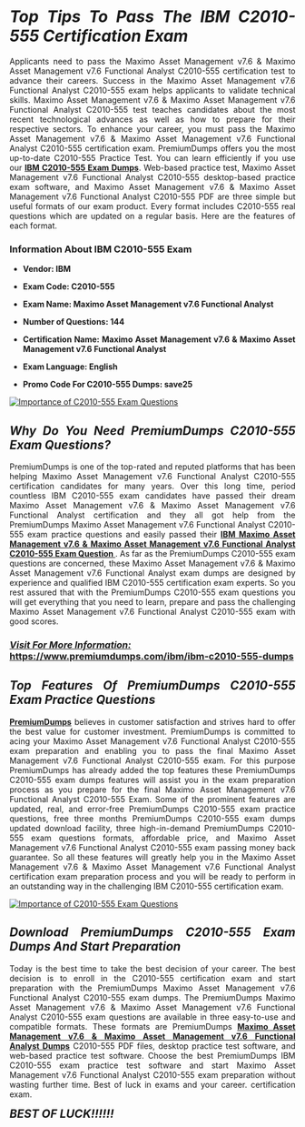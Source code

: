 <h1 style="text-align: justify;"><strong><em>Top Tips To Pass The IBM C2010-555 Certification Exam</em></strong></h1>

<p style="text-align: justify;">Applicants need to pass the Maximo Asset Management v7.6 & Maximo Asset Management v7.6 Functional Analyst C2010-555 certification test to advance their careers. Success in the Maximo Asset Management v7.6 Functional Analyst C2010-555 exam helps applicants to validate technical skills. Maximo Asset Management v7.6 & Maximo Asset Management v7.6 Functional Analyst C2010-555 test teaches candidates about the most recent technological advances as well as how to prepare for their respective sectors. To enhance your career, you must pass the Maximo Asset Management v7.6 & Maximo Asset Management v7.6 Functional Analyst C2010-555 certification exam. PremiumDumps offers you the most up-to-date C2010-555 Practice Test. You can learn efficiently if you use our <strong><a href="https://www.premiumdumps.com/ibm/ibm-c2010-555-dumps">IBM C2010-555 Exam Dumps</a></strong>. Web-based practice test, Maximo Asset Management v7.6 Functional Analyst C2010-555 desktop-based practice exam software, and Maximo Asset Management v7.6 & Maximo Asset Management v7.6 Functional Analyst C2010-555 PDF are three simple but useful formats of our exam product. Every format includes C2010-555 real questions which are updated on a regular basis. Here are the features of each format.</p>

<h3 style="text-align: justify;"><strong>Information About IBM C2010-555 Exam</strong></h3>

<ul>
	<li>
	<p style="text-align: justify;"><b>Vendor: IBM</b></p>
	</li>
	<li>
	<p style="text-align: justify;"><b>Exam Code: C2010-555</b></p>
	</li>
	<li>
	<p style="text-align: justify;"><b>Exam Name: Maximo Asset Management v7.6 Functional Analyst</b></p>
	</li>
	<li>
	<p style="text-align: justify;"><b>Number of Questions: 144</b></p>
	</li>
	<li>
	<p style="text-align: justify;"><b>Certification Name: Maximo Asset Management v7.6 & Maximo Asset Management v7.6 Functional Analyst</b></p>
	</li>
	<li>
	<p style="text-align: justify;"><b>Exam Language: English</b></p>
	</li>
	<li>
	<p style="text-align: justify;"><b>Promo Code For C2010-555 Dumps: save25</b></p>
	</li>
</ul>

<p style="text-align: justify;"><a href="https://www.premiumdumps.com/ibm/ibm-c2010-555-dumps"><img alt="Importance of C2010-555 Exam Questions" src="https://i.imgur.com/VJaqCPg.jpeg" /></a></p>

<h2 style="text-align: justify;"><strong><em>Why Do You Need PremiumDumps C2010-555 Exam Questions?</em></strong></h2>

<p style="text-align: justify;">PremiumDumps is one of the top-rated and reputed platforms that has been helping Maximo Asset Management v7.6 Functional Analyst C2010-555 certification candidates for many years. Over this long time, period countless IBM C2010-555 exam candidates have passed their dream Maximo Asset Management v7.6 & Maximo Asset Management v7.6 Functional Analyst certification and they all got help from the PremiumDumps Maximo Asset Management v7.6 Functional Analyst C2010-555 exam practice questions and easily passed their <strong><a href="https://www.premiumdumps.com/ibm/ibm-c2010-555-dumps">IBM Maximo Asset Management v7.6 & Maximo Asset Management v7.6 Functional Analyst C2010-555 Exam Question </a></strong>. As far as the PremiumDumps C2010-555 exam questions are concerned, these Maximo Asset Management v7.6 & Maximo Asset Management v7.6 Functional Analyst exam dumps are designed by experience and qualified IBM C2010-555 certification exam experts. So you rest assured that with the PremiumDumps C2010-555 exam questions you will get everything that you need to learn, prepare and pass the challenging Maximo Asset Management v7.6 Functional Analyst C2010-555 exam with good scores.</p>

<h3 style="text-align: justify;"><strong><u><i>Visit For More Information:</i></u><br />
<a href="https://www.premiumdumps.com/ibm/ibm-c2010-555-dumps">https://www.premiumdumps.com/ibm/ibm-c2010-555-dumps</a></strong></h3>

<h2 style="text-align: justify;"><strong><em>Top Features Of PremiumDumps C2010-555 Exam Practice Questions</em></strong></h2>

<p style="text-align: justify;"><a href="https://www.premiumdumps.com/"><strong>PremiumDumps</strong></a> believes in customer satisfaction and strives hard to offer the best value for customer investment. PremiumDumps is committed to acing your Maximo Asset Management v7.6 Functional Analyst C2010-555 exam preparation and enabling you to pass the final Maximo Asset Management v7.6 Functional Analyst C2010-555 exam. For this purpose PremiumDumps has already added the top features these PremiumDumps C2010-555 exam dumps features will assist you in the exam preparation process as you prepare for the final Maximo Asset Management v7.6 Functional Analyst C2010-555 Exam. Some of the prominent features are updated, real, and error-free PremiumDumps C2010-555 exam practice questions, free three months PremiumDumps C2010-555 exam dumps updated download facility, three high-in-demand PremiumDumps C2010-555 exam questions formats, affordable price, and Maximo Asset Management v7.6 Functional Analyst C2010-555 exam passing money back guarantee. So all these features will greatly help you in the Maximo Asset Management v7.6 & Maximo Asset Management v7.6 Functional Analyst certification exam preparation process and you will be ready to perform in an outstanding way in the challenging IBM C2010-555 certification exam.</p>

<p style="text-align: justify;"><a href="https://www.premiumdumps.com/ibm/ibm-c2010-555-dumps"><img alt="Importance of C2010-555 Exam Questions" src="https://i.imgur.com/2KPb8yb.jpeg" /></a></p>

<h2 style="text-align: justify;"><strong><em>Download PremiumDumps C2010-555 Exam Dumps And Start Preparation</em></strong></h2>

<p style="text-align: justify;">Today is the best time to take the best decision of your career. The best decision is to enroll in the C2010-555 certification exam and start preparation with the PremiumDumps Maximo Asset Management v7.6 Functional Analyst C2010-555 exam dumps. The PremiumDumps Maximo Asset Management v7.6 & Maximo Asset Management v7.6 Functional Analyst C2010-555 exam questions are available in three easy-to-use and compatible formats. These formats are PremiumDumps <strong><a href="https://www.premiumdumps.com/ibm/maximo-asset-management-v7.6-dumps">Maximo Asset Management v7.6 & Maximo Asset Management v7.6 Functional Analyst Dumps</a></strong> C2010-555 PDF files, desktop practice test software, and web-based practice test software. Choose the best PremiumDumps IBM C2010-555 exam practice test software and start Maximo Asset Management v7.6 Functional Analyst C2010-555 exam preparation without wasting further time. Best of luck in exams and your career. certification exam.</p>

<p style="text-align: justify;"><strong><span style="font-size:20px;"><em>BEST OF LUCK!!!!!!</em></span></strong></p>
